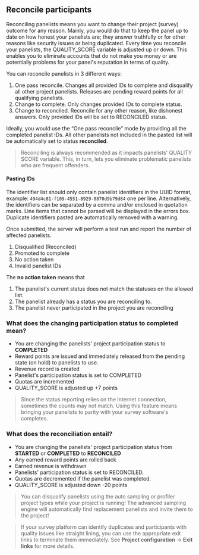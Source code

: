 ## Reconcile participants

Reconciling panelists means you want to change their project (survey) outcome for any reason. Mainly, you would do that to keep the panel up to date on how honest your panelists are; they answer truthfully or for other reasons like security issues or being duplicated. Every time you reconcile your panelists, the QUALITY_SCORE variable is adjusted up or down. This enables you to eliminate accounts that do not make you money or are potentially problems for your panel's reputation in terms of quality.

You can reconcile panelists in 3 different ways:

1) One pass reconcile. Changes all provided IDs to complete and disqualify all other project panelists. Releases are pending reward points for all qualifying panelists.
2) Change to complete. Only changes provided IDs to complete status.
3) Change to reconciled. Reconcile for any other reason, like dishonest answers. Only provided IDs will be set to RECONCILED status.

Ideally, you would use the “One pass reconcile” mode by providing all the completed panelist IDs. All other panelists not included in the pasted list will be automatically set to status **reconciled**. 

> Reconciling is always recommended as it impacts panelists' QUALITY SCORE variable. This, in turn, lets you eliminate problematic panelists who are frequent offenders.

#### Pasting IDs
The identifier list should only contain panelist identifiers in the UUID format, example:  ```494d4c81-f109-4551-8929-0870d9b79d84``` one per line. Alternatively, the identifiers can be separated by a comma and/or enclosed in quotation marks. Line items that cannot be parsed will be displayed in the errors box. Duplicate identifiers pasted are automatically removed with a warning.

Once submitted, the server will perform a test run and report the number of affected panelists.

1) Disqualified (Reconciled)
2) Promoted to complete
3) No action taken
4) Invalid panelist IDs

The **no action taken** means that 

1) The panelist's current status does not match the statuses on the allowed list.
2) The panelist already has a status you are reconciling to.
3) The panelist never participated in the project you are reconciling

### What does the changing participation status to completed mean?
- You are changing the panelists' project participation status to **COMPLETED**
- Reward points are issued and immediately released from the pending state (on hold) to panelists to use.
- Revenue record is created
- Panelist's participation status is set to COMPLETED
- Quotas are incremented
- QUALITY_SCORE is adjusted up +7 points

> Since the status reporting relies on the Internet connection, sometimes the counts may not match. Using this feature means bringing your panelists to parity with your survey software's completes.

### What does the reconciliation entail?
- You are changing the panelists' project participation status from **STARTED** or **COMPLETED** to **RECONCILED**
- Any earned reward points are rolled back
- Earned revenue is withdrawn
- Panelists' participation status is set to RECONCILED.
- Quotas are decremented if the panelist was completed.
- QUALITY_SCORE is adjusted down -20 points

> You can disqualify panelists using the auto sampling or profiler project types while your project is running! The advanced sampling engine will automatically find replacement panelists and invite them to the project!

> If your survey platform can identify duplicates and participants with quality issues like straight lining, you can use the appropriate exit links to terminate them immediately. See **Project configuration** -> **Exit links** for more details.


